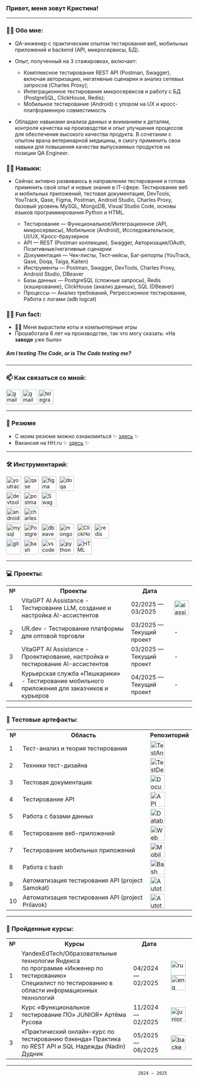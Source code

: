 ### Привет, меня зовут Кристина!

---

### 🐱‍💻 Обо мне:

- QA-инженер с практическим опытом тестирования веб, мобильных приложений и backend (API, микросервисы, БД).
- Опыт, полученный на 3 стажировках, включает:
  - Комплексное тестирование REST API (Postman, Swagger), включая авторизацию, негативные сценарии и анализ сетевых запросов (Charles Proxy);
  - Интеграционное тестирование микросервисов и работу с БД (PostgreSQL, ClickHouse, Redis);
  - Мобильное тестирование (Android) с упором на UX и кросс-платформенную совместимость

- Обладаю навыками анализа данных и вниманием к деталям, контроля качества на производстве и опыт улучшения процессов для обеспечения высокого качества продукта. В сочетании с опытом врача ветеринарной медицины, я смогу применить свои навыки для повышения качества выпускаемых продуктов на позиции QA Engineer.

### 🐱‍👓 Навыки:
- Сейчас активно развиваюсь в направлении тестирования и готова применить свой опыт и новые знания в IT-сфере.
Тестирование веб и мобильных приложений, тестовая документация, DevTools, YouTrack, Qase, Figma, Postman, Android Studio, Charles Proxy, базовый уровень MySQL, MongoDB, Visual Studio Code, основы языков программирования Python и HTML.

  - Тестирование — Функциональное/Интеграционное (API, микросервисы), Мобильное (Android), Исследовательское, UI/UX, Кросс-браузерное
  - API — REST (Postman коллекции), Swagger, Авторизация/OAuth, Позитивные/негативные сценарии
  - Документация — Чек-листы, Тест-кейсы, Баг-репорты (YouTrack, Qase, Doqa, Taiga, Kaiten)
  - Инструменты — Postman, Swagger, DevTools, Charles Proxy, Android Studio, DBeaver
  - Базы данных — PostgreSQL (сложные запросы), Redis (кэширование), ClickHouse (анализ данных), SQL (DBeaver)
  - Процессы — Анализ требований, Регрессионное тестирование, Работа с логами (adb logcat)

### 🐱‍🐉 Fun fact: 
- 🐱‍👤 Меня вырастили коты и компьютерные игры
- Проработала 6 лет на производстве, так что могу сказать: «На <strong>заводе</strong> уже была»

##### Am I testing The Code, or is The Code testing me?
---
###   📫 Как связаться со мной: 
<div>
    <a href= "mailto:kovengor@gmail.com"><img src="https://img.icons8.com/?size=512&id=P7UIlhbpWzZm&format=png" width="40" height="40" alt="gmail"/></a>
    <a href= "mailto:kovengor@yandex.ru"><img src="https://img.icons8.com/?size=100&id=wQ15B9zLAw61&format=png&color=000000" width="40" height="40" alt="gmail"/></a>
    <a href="https://t.me/Morrhat" target="_blank">
    <img src="https://cdn-icons-png.flaticon.com/512/2111/2111646.png" width="40" height="40" alt="telegram" />
    </a>
</div>

---
### 🧧 Резюме
- С моим резюме можно ознакомиться ✨ [здесь](https://drive.google.com/file/d/1i2jYFLgkMi-AKqayz3ZeQm33y5ExuME1/view?usp=drive_link) ✨
- Вакансия на HH.ru ✨ [здесь](https://gatchina.hh.ru/resume/3d5c321dff0e75c0fb0039ed1f6d5853553258) ✨
---

### 🛠 Инструментарий:

<div>
  <img src="https://upload.wikimedia.org/wikipedia/commons/thumb/8/8d/YouTrack_Icon.svg/1024px-YouTrack_Icon.svg.png?20200803082248" title="youtrack" alt="youtrack" width="40" height="40"/>&nbsp
  <img src="https://media.licdn.com/dms/image/v2/D4D0BAQHe8aNTUPt3TA/company-logo_200_200/company-logo_200_200/0/1689265711152/qaseio_logo?e=2147483647&v=beta&t=qN31ASXOYJ1l3YCOytQ9llYZHBjEOcGxpVRKyLA9bUs" title="qase" alt="qase" width="40" height="40"/>&nbsp
  <img src="https://cdn.sanity.io/images/599r6htc/regionalized/46a76c802176eb17b04e12108de7e7e0f3736dc6-1024x1024.png?w=804&q=75&fit=max&auto=format&dpr=2" title="figma" alt="figma" width="40" height="40"/>&nbsp
  <img src="https://doqa.app/wp-content/uploads/2022/07/doqa-logo.svg" title="doqa" alt="doqa" width="40" height="40"/>&nbsp
</div>
<div>
  <img src="https://d33wubrfki0l68.cloudfront.net/38b5c953a4667366685d55db55d057c86db1fc54/a0fdc/static/acae6b24d940347661ca901ea07f47c1/chrome-dev-logo-icon.png" title="devtools" alt="devtools" width="40" height="40"/>&nbsp
  <img src="https://cdn.worldvectorlogo.com/logos/postman.svg" title="postman" alt="postman" width="40" height="40"/>&nbsp
  <img src="https://static-00.iconduck.com/assets.00/swagger-icon-512x512-halz44im.png" title="Swagger" alt="Swagger" width="40" height="40"/>&nbsp
</div>
<div>
  <img src="https://uxwing.com/wp-content/themes/uxwing/download/brands-and-social-media/android-studio-icon.png" title="android-studio" alt="android-studio" width="40" height="40"/>&nbsp
  <img src="https://user-images.githubusercontent.com/15472/41327135-e4bf090c-6eca-11e8-9b76-032e8e2b0707.png" title="charles-proxy" alt="charles-proxy" width="40" height="40"/>&nbsp
</div>
<div>
  <img src="https://logodix.com/logo/840719.png" title="mysql" alt="mysql" width="40" height="40"/>&nbsp
  <img src="https://img.icons8.com/?size=100&id=Pv4IGT0TSpt8&format=png&color=000000" title="PostgreSQL" alt="PostgreSQL" width="40" height="40"/>&nbsp
  <img src="https://img.icons8.com/?size=100&id=kjaF4LlvyR6g&format=png&color=000000" title="dbeaver" alt="dbeaver" width="40" height="40"/>&nbsp
  <img src="https://upload.wikimedia.org/wikipedia/commons/thumb/f/f9/Antu_mongodb.svg/512px-Antu_mongodb.svg.png?20160706123547" title="mongodb" alt="mongodb" width="40" height="40"/>&nbsp
  <img src="https://console.r-model.ru/uploads/Clickhouse_logo_a450153b6a.png" title="ClickHouse" alt="ClickHouse" width="40" height="40"/>&nbsp
  <img src="https://img.icons8.com/?size=100&id=wIbWQHJLwHxp&format=png&color=000000" title="redis" alt="redis" width="40" height="40"/>&nbsp
</div>
<div>
  <img src="https://cdn.jsdelivr.net/gh/devicons/devicon/icons/git/git-original.svg" title="git" alt="git" width="40" height="40"/>&nbsp
  <img src="https://upload.wikimedia.org/wikipedia/commons/thumb/4/4b/Bash_Logo_Colored.svg/1024px-Bash_Logo_Colored.svg.png?20180723054350" title="bash" alt="bash" width="40" height="40"/>&nbsp
  <img src="https://cdn.jsdelivr.net/gh/devicons/devicon/icons/vscode/vscode-original.svg" title="vscode" alt="vscode" width="40" height="40"/>&nbsp
  <img src="https://img.icons8.com/?size=100&id=l75OEUJkPAk4&format=png&color=000000" title="python" alt="python" width="40" height="40"/>&nbsp
  <img src="https://img.icons8.com/?size=100&id=v8RpPQUwv0N8&format=png&color=000000" title="HTML" alt="HTML" width="40" height="40"/>&nbsp
</div>

---

### 💻 Проекты:

<table>
      <tr>
        <th>№</th>
        <th>Проекты</th>
        <th>Дата</th>
        <th></th>
      </tr> 
       <tr>
        <td>1</td>
        <td>VitaGPT AI Assistance - Тестирование LLM, создание и настройка AI-ассистентов</td>
        <td>02/2025 — 03/2025</td>
        <td>
         <a href= "https://drive.google.com/file/d/1xPiASZhrtLnB1NNmAnYACkRJob0SoJux/view?usp=drive_link"><img title="AiAssistance_ru" src="https://img.icons8.com/?size=100&id=NKgZQ1HcnM3s&format=png&color=000000" width="40" height="40" alt="aiassist"/></a>
        </td>
      </tr>  
    <tr>
           <td>2</td>
        <td> UR.dev - Тестирование платформы для оптовой торговли</td>
        <td>03/2025 — Текущий проект</td>
        <td>
            -
        </td>
       </tr>   
  <tr>
           <td>3</td>
        <td>VitaGPT AI Assistance - Проектирование, настройка и тестирование AI-ассистентов</td>
        <td>03/2025 — Текущий проект</td>
        <td>
            -
        </td>
       </tr>
      <tr>
           <td>4</td>
        <td>Курьерская служба «Пешкарики» - Тестирование мобильного приложения для заказчиков и курьеров</td>
        <td>04/2025 — Текущий проект</td>
        <td>
            -
        </td>
       </tr> 
</table>

---

### 👾 Тестовые артефакты:

<table>
      <tr>
        <th>№</th>
        <th>Область</th>
        <th>Репозиторий</th>
      </tr>
      <tr>
        <td>1</td>
        <td>Тест-анализ и теория тестирования</td>
        <td><a href= "https://github.com/Morrhat/theory"><img title="TestAnalysis" src="https://img.icons8.com/?size=100&id=dslcyJwWWDHs&format=png&color=000000" width="40" height="40" alt="TestAnalysis"/></a></td>
      </tr>
      <tr>
        <td>2</td>
        <td>Техники тест-дизайна</td>
        <td><a href= "https://github.com/Morrhat/design"><img title="TestDesign" src="https://img.icons8.com/?size=100&id=WwHcZxa9PFUq&format=png&color=000000" width="40" height="40" alt="TestDesign"/></a></td>
      </tr>
      <tr>
        <td>3</td>
        <td>Тестовая документация</td>
        <td><a href= "https://github.com/Morrhat/docs"><img title="Documenta" src="https://img.icons8.com/?size=100&id=Y4lyJQODpHWN&format=png&color=000000" width="40" height="40" alt="Documenta"/></a></td>
      </tr>
      <tr>
        <td>4</td>
        <td>Тестирование API</td>
        <td><a href= "https://github.com/Morrhat/api"><img title="API" src="https://img.icons8.com/?size=100&id=Ov4kJCn8JtAH&format=png&color=000000" width="40" height="40" alt="API"/></a></td>
      </tr>
      <tr>
        <td>5</td>
        <td>Работа с базами данных</td>
        <td><a href= "https://github.com/Morrhat/database"><img title="Database" src="https://img.icons8.com/?size=100&id=Wy3XKG1CjyKf&format=png&color=000000" width="40" height="40" alt="Database"/></a></td>
      </tr>
      <tr>
        <td>6</td>
        <td>Тестирование веб-приложений</td>
        <td><a href= "https://github.com/Morrhat/web"><img title="Web" src="https://img.icons8.com/?size=100&id=y9OsIxmZTFWI&format=png&color=000000" width="40" height="40" alt="Web"/></a></td>
      </tr>
      <tr>
        <td>7</td>
        <td>Тестирование мобильных приложений</td>
        <td><a href= "https://github.com/Morrhat/mobile"><img title="Mobile" src="https://img.icons8.com/?size=100&id=ujT9PjjbPRn3&format=png&color=000000" width="40" height="40" alt="Mobile"/></a></td>
      </tr>
      <tr>
        <td>8</td>
        <td>Работа с bash</td>
        <td><a href= "https://github.com/Morrhat/git_bash"><img title="Bash" src="https://img.icons8.com/?size=100&id=8gWOBXY72Osj&format=png&color=000000" width="40" height="40" alt="Bash"/></a></td>
      </tr>
      <tr>
        <td>9</td>
        <td>Автоматизация тестирования API (project Samokat)</td>
        <td><a href= "https://github.com/Morrhat/Autotests_and_SQL"><img title="Autotest_Samokat" src="https://img.icons8.com/?size=100&id=6Tpb4xpmgZk7&format=png&color=000000" width="40" height="40" alt="Autotest_Samokat"/></a></td>
      </tr>
      <tr>
        <td>10</td>
        <td>Автоматизация тестирования API (project Prilavok)</td>
        <td><a href= "https://github.com/Morrhat/praktikum_project_api_autotests"><img title="Autotest_prilavok" src="https://img.icons8.com/?size=100&id=6Tpb4xpmgZk7&format=png&color=000000" width="40" height="40" alt="Autotest_prilavok"/></a></td>
      </tr>
</table>


---


### 📔 Пройденные курсы:

<table>
      <tr>
        <th>№</th>
        <th>Курсы</th>
        <th>Дата</th>
        <th></th>
      </tr>
      <tr>
        <td>1</td>
        <td>YandexEdTech/Образовательные технологии Яндекса<br>по программе «Инженер по тестированию»<br>Специалист по тестированию в области информационных технологий</td>
        <td>04/2024 — 02/2025</td>
        <td>
        <a href= "https://drive.google.com/file/d/16Fvvyo8G-lcELKJ_UVkZgUZCJhgS7mvg/view?usp=drive_link"><img title="YandexEdTech_ru" src="https://img.icons8.com/?size=100&id=NKgZQ1HcnM3s&format=png&color=000000" width="40" height="40" alt="ru"/></a>
        <a href= "https://drive.google.com/file/d/1EFN2h4eBONSy1N9V4qpnKQUvkNoBUscl/view?usp=drive_link"><img title="YandexEdTech_en" src="https://img.icons8.com/?size=100&id=NKgZQ1HcnM3s&format=png&color=000000" width="40" height="40" alt="eng"/></a>
        </td>
      </tr>
       <tr>
        <td>2</td>
        <td>Курс «Функциональное тестирование ПО» JUNIOR+ Артёма Русова</td>
        <td>11/2024 — 02/2025</td>
        <td>
        <a href= "https://drive.google.com/file/d/1mjNmkX6GxJdz2WcuPsiWnGqQ0iqv3IsX/view?usp=drive_link"><img title="QAscratch_en" src="https://img.icons8.com/?size=100&id=NKgZQ1HcnM3s&format=png&color=000000" width="40" height="40" alt="junior+"/></a>
        </td>
      </tr>   
       <tr>
        <td>3</td>
        <td>«Практический онлайн-курс по тестированию бэкенда» Практика по REST API и SQL Надежды (Nadin) Дудник</td>
        <td>05/2025 — 06/2025</td>
        <td>
        <a href= "https://drive.google.com/file/d/1Qe90yWp_D5hEW6bSwCd90eElD4BZ3JXN/view?usp=drive_link"><img title="QAscratch_en" src="https://img.icons8.com/?size=100&id=NKgZQ1HcnM3s&format=png&color=000000" width="40" height="40" alt="backend"/></a>
        </td>
      </tr>  
</table>

---
                                                      2024 – 2025



<!--
**Morrhat/Morrhat** is a ✨ _special_ ✨ repository because its `README.md` (this file) appears on your GitHub profile.


Here are some ideas to get you started:

- 🔭 I’m currently working on ...
- 🌱 I’m currently learning ...
- 👯 I’m looking to collaborate on ...
- 🤔 I’m looking for help with ...
- 💬 Ask me about ...
- 📫 How to reach me: ...
- 😄 Pronouns: ...
- ⚡ Fun fact: ...






Провожу ручное функциональное тестирование, исследовательское тестирование веб-приложения(backend), а также интеграционное тестирование между микросервисами;
Выполняю функциональное тестирование REST API с использованием коллекций в Postman и документации в Swagger;
Устанавливаю и настраиваю инструменты для тестирования и анализа: DBeaver, Postman, Redis;
Провожу тестирование авторизации, регистрации и управления учетными записями через API;
Проверяю работу API на позитивные и негативные сценарии, выявляю ошибки и оформляю отчёты о дефектах;
Разрабатываю тестовые сценарии для проверки регистрационных и форумных функций (создание топиков (тем), комментариев, лайков) в TMS DoQA;
Составляю чек-листы на негативные проверки в TMS DoQA;
Анализирую и тестирую работу API с кэшированием данных, используя Redis;
Составляю SQL-запросы для работы с данными пользователей в базах PostgreSQL;
Есть опыт проведения анализа данных при успешной и неуспешной регистрациях пользователя в БД ClickHouse;
Работаю с системой асинхронной обработки сообщений через Kafka, анализирую сообщения в топиках;
Взаимодействую постоянно с автором курса, задаю уточняющие вопросы.


























-->
